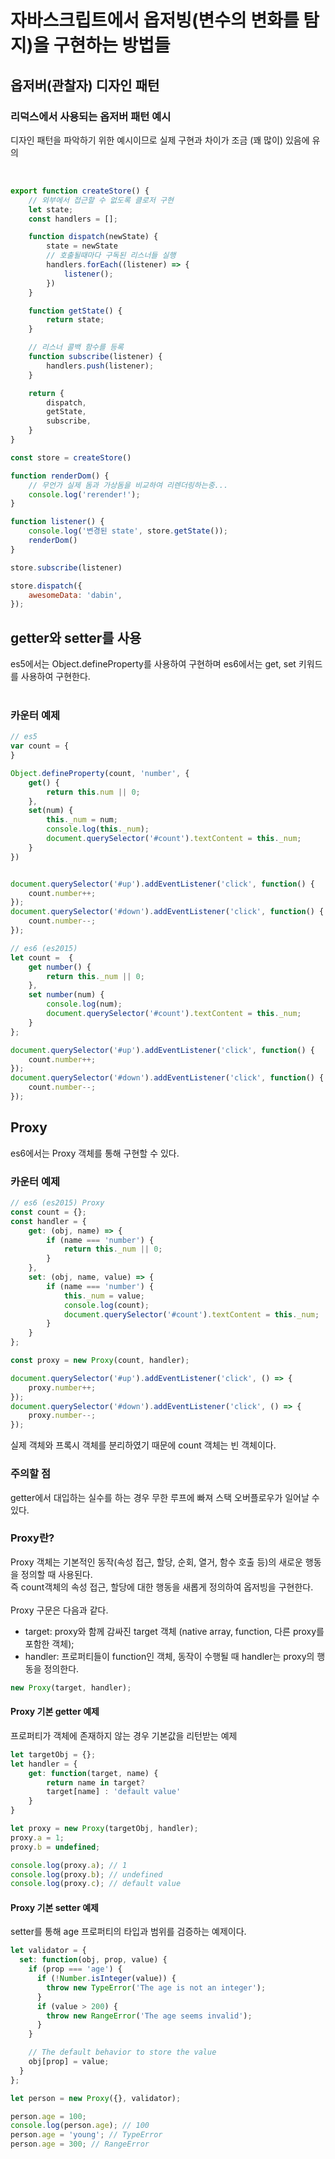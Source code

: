 # 자바스크립트에서 옵저빙(변수의 변화를 탐지)을 구현하는 방법들

## 옵저버(관찰자) 디자인 패턴

### 리덕스에서 사용되는 옵저버 패턴 예시

디자인 패턴을 파악하기 위한 예시이므로 실제 구현과 차이가 조금 (꽤 많이) 있음에 유의

<br/>

```js
export function createStore() {
    // 외부에서 접근할 수 없도록 클로저 구현
    let state;
    const handlers = [];

    function dispatch(newState) {
        state = newState
        // 호출될때마다 구독된 리스너들 실행
        handlers.forEach((listener) => {
            listener();
        })
    }

    function getState() {
        return state;
    }

    // 리스너 콜백 함수를 등록
    function subscribe(listener) {
        handlers.push(listener);
    }

    return {
        dispatch,
        getState,
        subscribe,
    }
}

const store = createStore()

function renderDom() {
    // 무언가 실제 돔과 가상돔을 비교하여 리렌더링하는중...
    console.log('rerender!');
}

function listener() {
    console.log('변경된 state', store.getState());
    renderDom()
}

store.subscribe(listener)

store.dispatch({
    awesomeData: 'dabin',
});
```

## getter와 setter를 사용

es5에서는 Object.defineProperty를 사용하여 구현하며 es6에서는 get, set 키워드를 사용하여 구현한다.
<br/>
<br/>

### 카운터 예제
```js
// es5
var count = {
}

Object.defineProperty(count, 'number', {
    get() {
        return this.num || 0;
    },
    set(num) {
        this._num = num;
        console.log(this._num);
        document.querySelector('#count').textContent = this._num;
    }
})


document.querySelector('#up').addEventListener('click', function() {
    count.number++;
});
document.querySelector('#down').addEventListener('click', function() {
    count.number--;
});
```

```js
// es6 (es2015)
let count =  {
    get number() {
        return this._num || 0;
    },
    set number(num) {
        console.log(num);
        document.querySelector('#count').textContent = this._num;
    }
};

document.querySelector('#up').addEventListener('click', function() {
    count.number++;
});
document.querySelector('#down').addEventListener('click', function() {
    count.number--;
});
```

## Proxy

es6에서는 Proxy 객체를 통해 구현할 수 있다.

### 카운터 예제

```js
// es6 (es2015) Proxy
const count = {};
const handler = {
    get: (obj, name) => {
        if (name === 'number') {
            return this._num || 0;
        }
    },
    set: (obj, name, value) => {
        if (name === 'number') {
            this._num = value;
            console.log(count);
            document.querySelector('#count').textContent = this._num;
        }
    }
};

const proxy = new Proxy(count, handler);

document.querySelector('#up').addEventListener('click', () => {
    proxy.number++;
});
document.querySelector('#down').addEventListener('click', () => {
    proxy.number--;
});
```

실제 객체와 프록시 객체를 분리하였기 때문에 count 객체는 빈 객체이다.

### 주의할 점
getter에서 대입하는 실수를 하는 경우 무한 루프에 빠져 스택 오버플로우가 일어날 수 있다.

### Proxy란?

Proxy 객체는 기본적인 동작(속성 접근, 할당, 순회, 열거, 함수 호출 등)의 새로운 행동을 정의할 때 사용된다.<br/>
즉 count객체의 속성 접근, 할당에 대한 행동을 새롭게 정의하여 옵저빙을 구현한다.
<br/>
<br/>
Proxy 구문은 다음과 같다.

- target: proxy와 함께 감싸진 target 객체 (native array, function, 다른 proxy를 포함한 객체);
- handler: 프로퍼티들이 function인 객체, 동작이 수행될 때 handler는 proxy의 행동을 정의한다.

```js
new Proxy(target, handler);
```

#### Proxy 기본 getter 예제
프로퍼티가 객체에 존재하지 않는 경우 기본값을 리턴받는 예제
```js
let targetObj = {};
let handler = {
    get: function(target, name) {
        return name in target?
        target[name] : 'default value'
    }
}

let proxy = new Proxy(targetObj, handler);
proxy.a = 1;
proxy.b = undefined;

console.log(proxy.a); // 1
console.log(proxy.b); // undefined
console.log(proxy.c); // default value
```

#### Proxy 기본 setter 예제
setter를 통해 age 프로퍼티의 타입과 범위를 검증하는 예제이다.
```js
let validator = {
  set: function(obj, prop, value) {
    if (prop === 'age') {
      if (!Number.isInteger(value)) {
        throw new TypeError('The age is not an integer');
      }
      if (value > 200) {
        throw new RangeError('The age seems invalid');
      }
    }

    // The default behavior to store the value
    obj[prop] = value;
  }
};

let person = new Proxy({}, validator);

person.age = 100;
console.log(person.age); // 100
person.age = 'young'; // TypeError
person.age = 300; // RangeError
```
